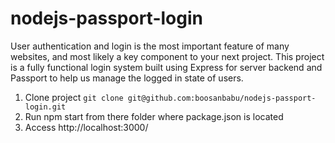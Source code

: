 # nodejs-passport-login
User authentication and login is the most important feature of many websites, and most likely a key component to your next project.
This project is a fully functional login system built using Express for server backend and Passport to help us manage the logged in state of users.

1. Clone project ```git clone git@github.com:boosanbabu/nodejs-passport-login.git```
2. Run npm start from there folder where package.json is located
3. Access http://localhost:3000/
